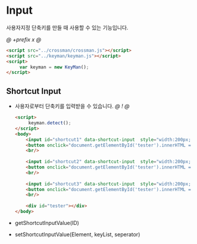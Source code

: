 # Input
사용자지정 단축키를 만들 때 사용할 수 있는 기능입니다. 

*@* *+prefix* *x* *@* 
```html
<script src="../crossman/crossman.js"></script>
<script src="../keyman/keyman.js"></script>
<script>
     var keyman = new KeyMan();
</script> 
```
      
  

## Shortcut Input 
- 사용자로부터 단축키를 입력받을 수 있습니다.
    *@* *!* *@*
    ```html
    <script>
         keyman.detect();     
    </script>
    <body>
        <input id="shortcut1" data-shortcut-input  style="width:200px; height:30px;" />
        <button onclick="document.getElementById('tester').innerHTML = keyman.getShortcutInputById('shortcut1');">CHECK</button>
        <br/>
      
        <input id="shortcut2" data-shortcut-input  style="width:200px; height:30px;" />
        <button onclick="document.getElementById('tester').innerHTML = keyman.getShortcutInputById('shortcut2');">CHECK</button>
        <br/>
      
        <input id="shortcut3" data-shortcut-input  style="width:200px; height:30px;" />
        <button onclick="document.getElementById('tester').innerHTML = keyman.getShortcutInputById('shortcut3');">CHECK</button>
        <br/>
      
        <div id="tester"></div>
    </body>
    ```

- getShortcutInputValue(ID)
- setShortcutInputValue(Element, keyList, seperator)
